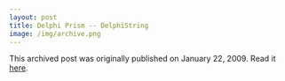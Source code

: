 ```yaml
---
layout: post
title: Delphi Prism -- DelphiString
image: /img/archive.png
---
```

This archived post was originally published on January 22, 2009. Read it [here](/alex.ciobanu.org/index5fb3.html).
